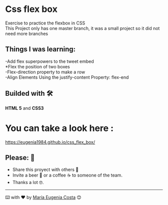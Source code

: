 # Css flex box

Exercise to practice the flexbox in CSS <br/>
This Project only has one master branch, it was a small project so it did not need more branches

## Things I was learning:

-Add flex superpowers to the tweet embed <br/>
*Flex the position of two boxes <br/>
-Flex-direction property to make a row <br/>
-Align Elements Using the justify-content Property: flex-end <br>


## Builded with 🛠️

**HTML 5** and **CSS3**

# You can take a look here :
https://eugenia1984.github.io/css_flex_box/


## Please: 🎁

* Share this proyect with others 📢
* Invite a beer 🍺 or a coffee ☕  to someone of the team. 
* Thanks a lot 🤓.


---

⌨️ with ❤️ by [María Eugenia Costa](https://github.com/eugenia1984) 😊

